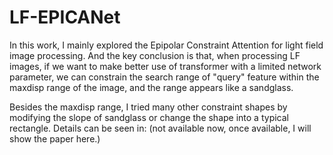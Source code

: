 # LF-EPICANet

In this work, I mainly explored the Epipolar Constraint Attention for light field image processing. 
And the key conclusion is that, when processing LF images, if we want to make better use of transformer with a limited network parameter, 
we can constrain the search range of "query" feature within the maxdisp range of the image, and the range appears like a sandglass.

Besides the maxdisp range, I tried many other constraint shapes by modifying the slope of sandglass or change the shape into a typical rectangle. Details can be seen in:
(not available now, once available, I will show the paper here.)
